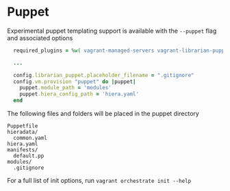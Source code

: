# Puppet

Experimental puppet templating support is available with the `--puppet` flag and associated options

```ruby
  required_plugins = %w( vagrant-managed-servers vagrant-librarian-puppet )

  ...

  config.librarian_puppet.placeholder_filename = ".gitignore"
  config.vm.provision "puppet" do |puppet|
    puppet.module_path = 'modules'
    puppet.hiera_config_path = 'hiera.yaml'
  end
```

The following files and folders will be placed in the puppet directory

```
Puppetfile
hieradata/
  common.yaml
hiera.yaml
manifests/
  default.pp
modules/
  .gitignore
```

For a full list of init options, run `vagrant orchestrate init --help`
